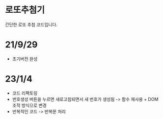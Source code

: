 # 로또추첨기
간단한 로또 추첨 코드입니다.

# 21/9/29
- 초기버전 완성

# 23/1/4
- 코드 리팩토링
- 번호생성 버튼을 누르면 새로고침되면서 새 번호가 생성됨 -> 함수 재사용 + DOM 조작 방식으로 변경
- 반복적인 코드 -> 반복문 처리
